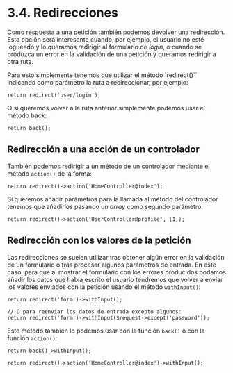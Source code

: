 # 3.4. Redirecciones

Como respuesta a una petición también podemos devolver una redirección. Esta opción será interesante cuando, por ejemplo, el usuario no esté logueado y lo queramos redirigir al formulario de _login_, o cuando se produzca un error en la validación de una petición y queramos redirigir a otra ruta.

Para esto simplemente tenemos que utilizar el método `redirect()`` indicando como parámetro la ruta a redireccionar, por ejemplo:

`return redirect('user/login');`

O si queremos volver a la ruta anterior simplemente podemos usar el método back:

`return back();`

## Redirección a una acción de un controlador

También podemos redirigir a un método de un controlador mediante el método `action()` de la forma:

`return redirect()->action('HomeController@index');`

Si queremos añadir parámetros para la llamada al método del controlador tenemos que añadirlos pasando un _array_ como segundo parámetro:

`return redirect()->action('UserController@profile', [1]);`

## Redirección con los valores de la petición

Las redirecciones se suelen utilizar tras obtener algún error en la validación de un formulario o tras procesar algunos parámetros de entrada. En este caso, para que al mostrar el formulario con los errores producidos podamos añadir los datos que había escrito el usuario tendremos que volver a enviar los valores enviados con la petición usando el método `withInput()`:

```
return redirect('form')->withInput();

// O para reenviar los datos de entrada excepto algunos:
return redirect('form')->withInput($request->except('password'));
```

Este método también lo podemos usar con la función `back()` o con la función `action()`:

`return back()->withInput();`

`return redirect()->action('HomeController@index')->withInput();`
